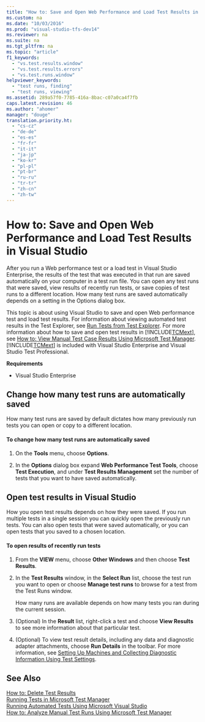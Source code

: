 ```yaml
---
title: "How to: Save and Open Web Performance and Load Test Results in Visual Studio"
ms.custom: na
ms.date: "10/03/2016"
ms.prod: "visual-studio-tfs-dev14"
ms.reviewer: na
ms.suite: na
ms.tgt_pltfrm: na
ms.topic: "article"
f1_keywords: 
  - "vs.test.results.window"
  - "vs.test.results.errors"
  - "vs.test.runs.window"
helpviewer_keywords: 
  - "test runs, finding"
  - "test runs, viewing"
ms.assetid: 289a57f0-7785-416a-8bac-c07a0ca4f7fb
caps.latest.revision: 46
ms.author: "ahomer"
manager: "douge"
translation.priority.ht: 
  - "cs-cz"
  - "de-de"
  - "es-es"
  - "fr-fr"
  - "it-it"
  - "ja-jp"
  - "ko-kr"
  - "pl-pl"
  - "pt-br"
  - "ru-ru"
  - "tr-tr"
  - "zh-cn"
  - "zh-tw"
---
```

# How to: Save and Open Web Performance and Load Test Results in Visual Studio
After you run a Web performance test or a load test in Visual Studio Enterprise, the results of the test that was executed in that run are saved automatically on your computer in a test run file. You can open any test runs that were saved, view results of recently run tests, or save copies of test runs to a different location. How many test runs are saved automatically depends on a setting in the Options dialog box.  
  
 This topic is about using Visual Studio to save and open Web performance test and load test results. For information about viewing automated test results in the Test Explorer, see [Run Tests from Test Explorer](../test/how-to--run-tests-from-microsoft-visual-studio.md#RunTestsFromUnitTestExplorer). For more information about how to save and open test results in [!INCLUDE[TCMext](../codequality/includes/tcmext_md.md)], see [How to: View Manual Test Case Results Using Microsoft Test Manager](assetId:///400b59bc-1b8c-410d-b5c7-9965bcc4d5a8). [!INCLUDE[TCMext](../codequality/includes/tcmext_md.md)] is included with Visual Studio Enterprise and Visual Studio Test Professional.  
  
 **Requirements**  
  
-   Visual Studio Enterprise  
  
## Change how many test runs are automatically saved  
 How many test runs are saved by default dictates how many previously run tests you can open or copy to a different location.  
  
#### To change how many test runs are automatically saved  
  
1.  On the **Tools** menu, choose **Options**.  
  
2.  In the **Options** dialog box expand **Web Performance Test Tools**, choose **Test Execution**, and under **Test Results Management** set the number of tests that you want to have saved automatically.  
  
## Open test results in Visual Studio  
 How you open test results depends on how they were saved. If you run multiple tests in a single session you can quickly open the previously run tests. You can also open tests that were saved automatically, or you can open tests that you saved to a chosen location.  
  
#### To open results of recently run tests  
  
1.  From the **VIEW** menu, choose **Other Windows** and then choose **Test Results**.  
  
2.  In the **Test Results** window, in the **Select Run** list, choose the test run you want to open or choose **Manage test runs** to browse for a test from the Test Runs window.  
  
     How many runs are available depends on how many tests you ran during the current session.  
  
3.  (Optional) In the **Result** list, right-click a test and choose **View Results** to see more information about that particular test.  
  
4.  (Optional) To view test result details, including any data and diagnostic adapter attachments, choose **Run Details** in the toolbar. For more information, see [Setting Up Machines and Collecting Diagnostic Information Using Test Settings](../test/setting-up-machines-and-collecting-diagnostic-information-using-test-settings.md).  
  
## See Also  
 [How to: Delete Test Results](assetId:///56436c58-c6a7-4902-b9e0-d7a6f76b1ffb)   
 [Running Tests in Microsoft Test Manager](assetId:///7a154168-c409-4163-bbf2-29971a638458)   
 [Running Automated Tests Using Microsoft Visual Studio](../test/running-automated-tests-using-microsoft-visual-studio.md)   
 [How to: Analyze Manual Test Runs Using Microsoft Test Manager](assetId:///8fd8b3d5-d71e-4a37-91a4-354ab00e32ed)